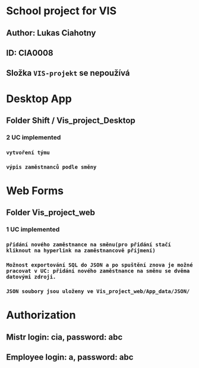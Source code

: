 # School project for VIS

## Author: Lukas Ciahotny

## ID: CIA0008

## Složka ```VIS-projekt``` se nepoužívá


# Desktop App
## Folder Shift / Vis_project_Desktop
### 2 UC implemented
### ```vytvoření týmu```
### ```výpis zaměstnanců podle směny```
# Web Forms
## Folder Vis_project_web
### 1 UC implemented
### ```přidání nového zaměstnance na směnu(pro přidání stačí kliknout na hyperlink na zaměstnancově příjmení)```
### ```Možnost exportování SQL do JSON a po spuštění znova je možné pracovat v UC: přidání nového zaměstnance na směnu se dvěma datovými zdroji.```
### ```JSON soubory jsou uloženy ve Vis_project_web/App_data/JSON/ ```
# Authorization
## Mistr login: cia, password: abc
## Employee login: a, password: abc
